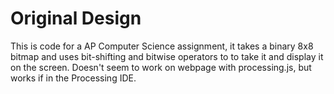 Original Design
================

This is code for a AP Computer Science assignment, it takes a binary 8x8 bitmap and uses bit-shifting and bitwise operators to to take it and display it on the screen. Doesn't seem to work on webpage with processing.js, but works if in the Processing IDE.

